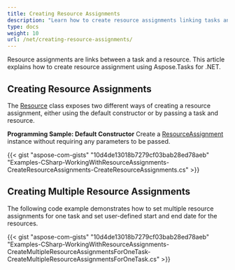 ```yaml
---
title: Creating Resource Assignments
description: "Learn how to create resource assignments linking tasks and resources in Microsoft Project (MPP/XML) files using Aspose.Tasks for .NET."
type: docs
weight: 10
url: /net/creating-resource-assignments/
---
```


Resource assignments are links between a task and a resource. This article explains how to create resource assignment using Aspose.Tasks for .NET.

## **Creating Resource Assignments**
The [Resource](https://apireference.aspose.com/tasks/net/aspose.tasks/resource) class exposes two different ways of creating a resource assignment, either using the default constructor or by passing a task and resource.

**Programming Sample: Default Constructor**
Create a [ResourceAssignment](https://apireference.aspose.com/tasks/net/aspose.tasks/resourceassignment) instance without requiring any parameters to be passed.

{{< gist "aspose-com-gists" "10d4de13018b7279cf03bab28ed78aeb" "Examples-CSharp-WorkingWithResourceAssignments-CreateResourceAssignments-CreateResourceAssignments.cs" >}}

## **Creating Multiple Resource Assignments**
The following code example demonstrates how to set multiple resource assignments for one task and set user-defined start and end date for the resources. 

{{< gist "aspose-com-gists" "10d4de13018b7279cf03bab28ed78aeb" "Examples-CSharp-WorkingWithResourceAssignments-CreateMultipleResourceAssignmentsForOneTask-CreateMultipleResourceAssignmentsForOneTask.cs" >}}